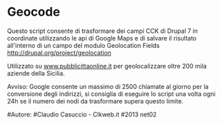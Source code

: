 Geocode
=======
Questo script consente di trasformare dei campi CCK di Drupal 7 in coordinate utilizzando le api di Google Maps e di salvare
il risultato all'interno di un campo del modulo Geolocation Fields http://drupal.org/project/geolocation 

Utilizzato su www.pubblicittaonline.it per geolocalizzare oltre 200 mila aziende della Sicilia.

Avviso: Google consente un massimo di 2500 chiamate al giorno per la conversione degli indirizzi, si consiglia di eseguire lo script
una volta ogni 24h se il numero dei nodi da trasformare supera questo limite.

#Autore: 
#Claudio Casuccio - Clkweb.it 
#2013 net02
